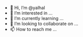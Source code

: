 - 👋 Hi, I’m @yalhal
- 👀 I’m interested in ...
- 🌱 I’m currently learning ...
- 💞️ I’m looking to collaborate on ...
- 📫 How to reach me ...

<!---
yalhal/yalhal is a ✨ special ✨ repository because its `README.md` (this file) appears on your GitHub profile.
You can click the Preview link to take a look at your changes.
--->
